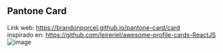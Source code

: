 ## Pantone Card

Link web: https://brandonporcel.github.io/pantone-card/card <br>
inspirado en: https://github.com/leireriel/awesome-profile-cards-ReactJS
![image](https://user-images.githubusercontent.com/66080281/120388981-387d0380-c302-11eb-9d9e-2f7d2c84ef7f.png)

